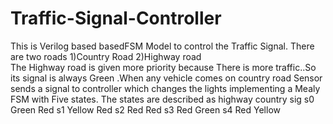 # Traffic-Signal-Controller
This is Verilog based basedFSM Model to control the Traffic Signal.
There are two roads 1)Country Road 2)Highway road  
The Highway road is given more priority because There is more traffic..So its signal is always Green .When any vehicle comes on country road Sensor sends a signal to controller which changes the lights implementing a Mealy FSM with Five states. 
The states are described as 
      highway   country sig
s0    Green       Red
s1    Yellow      Red 
s2    Red         Red
s3    Red         Green 
s4    Red         Yellow
